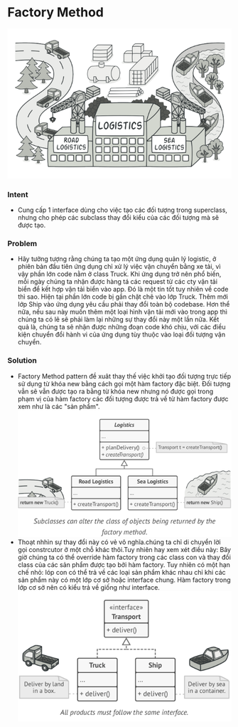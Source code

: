 # Factory Method
![Optional Text](images/factory-method.png)
### Intent
- Cung cấp 1 interface dùng cho việc tạo các đối tượng trong superclass, nhưng cho phép các subclass thay đổi kiểu của các
đối tượng mà sẽ được tạo.
### Problem
- Hãy tưởng tượng rằng chúng ta tạo một ứng dụng quản lý logistic, ở phiên bản đầu tiên ứng dụng chỉ xử lý việc vận chuyển bằng xe tải,
vì vậy phần lớn code nằm ở class Truck. Khi ứng dụng trở nên phổ biến, mỗi ngày chúng ta nhận được hàng tá các request từ các cty vận tải biển 
để kết hợp vận tải biển vào app. Đó là một tin tốt tuy nhiên về code thì sao. Hiện tại phần lớn code bị gắn chặt chẽ vào lớp Truck.
Thêm mới lớp Ship vào ứng dụng yêu cầu phải thay đổi toàn bộ codebase. Hơn thể nữa, nếu sau này muốn thêm một loại hình vận tải mới vào trong app
thì chúng ta có lẽ sẽ phải làm lại những sự thay đổi này một lần nữa. Kết quả là, chúng ta sẽ nhận được những đoạn code khó chịu,
với các điều kiện chuyển đổi hành vi của ứng dụng tùy thuộc vào loại đối tượng vận chuyển.
### Solution
- Factory Method pattern đề xuât thay thế việc khởi tạo đối tượng trực tiếp sử dụng từ khóa new bằng cách gọi một hàm factory đặc biệt.
Đối tượng vẫn sẽ vẫn được tạo ra bằng từ khóa new nhưng nó được gọi trong phạm vị của hàm factory các đối tượng được trả về từ hàm factory 
được xem như là các "sản phẩm".
![Optional Text](images/solution.png)
- Thoạt nhhìn sự thay đổi này có vẻ vô nghĩa.chúng ta chỉ di chuyển lời gọi constrcutor ở một chỗ khác thôi.Tuy nhiên hay xem xét điều này:
Bây giờ chúng ta có thể override hàm factory trong các class con và thay đổi class của các sản phẩm được tạo bởi hàm factory. Tuy nhiên có một
hạn chế nhỏ: lóp con có thể trả về các loại sản phẩm khác nhau chỉ khi các sản phẩm này có một lớp cơ sở hoặc interface chung. Hàm factory 
trong lớp cơ sở nên có kiểu trả về giống như interface.
![Optional Text](images/solution-1.png)